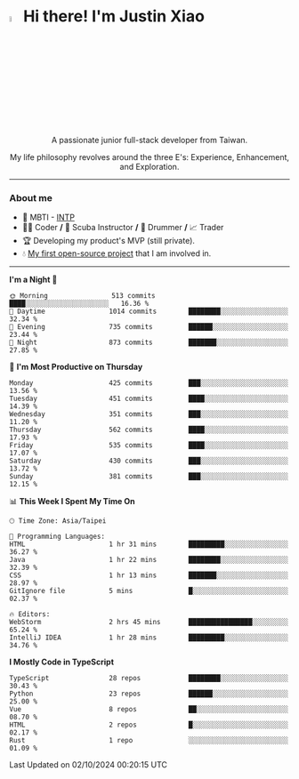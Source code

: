 # <img src="https://media.giphy.com/media/hvRJCLFzcasrR4ia7z/giphy.gif" width="5%">Hi there! I'm Justin Xiao
<p align="center">A passionate junior full-stack developer from Taiwan.  </p>
<p align="center">My life philosophy revolves around the three E's: Experience, Enhancement, and Exploration.</p>

---
### About me
- 👀 MBTI - [INTP](https://www.16personalities.com/intp-personality)
- 👨‍💻 Coder **/** 🤿 Scuba Instructor **/** 🥁 Drummer **/** 📈 Trader
- 🏆 Developing my product's MVP (still private).
- 💧 [My first open-source project](https://github.com/Game-as-a-Service/Game-Lobby-Web) that I am involved in.

---
<!--START_SECTION:waka-->
**I'm a Night 🦉** 

```text
🌞 Morning                513 commits         ████░░░░░░░░░░░░░░░░░░░░░   16.36 % 
🌆 Daytime                1014 commits        ████████░░░░░░░░░░░░░░░░░   32.34 % 
🌃 Evening                735 commits         ██████░░░░░░░░░░░░░░░░░░░   23.44 % 
🌙 Night                  873 commits         ███████░░░░░░░░░░░░░░░░░░   27.85 % 
```
📅 **I'm Most Productive on Thursday** 

```text
Monday                   425 commits         ███░░░░░░░░░░░░░░░░░░░░░░   13.56 % 
Tuesday                  451 commits         ████░░░░░░░░░░░░░░░░░░░░░   14.39 % 
Wednesday                351 commits         ███░░░░░░░░░░░░░░░░░░░░░░   11.20 % 
Thursday                 562 commits         ████░░░░░░░░░░░░░░░░░░░░░   17.93 % 
Friday                   535 commits         ████░░░░░░░░░░░░░░░░░░░░░   17.07 % 
Saturday                 430 commits         ███░░░░░░░░░░░░░░░░░░░░░░   13.72 % 
Sunday                   381 commits         ███░░░░░░░░░░░░░░░░░░░░░░   12.15 % 
```


📊 **This Week I Spent My Time On** 

```text
🕑︎ Time Zone: Asia/Taipei

💬 Programming Languages: 
HTML                     1 hr 31 mins        █████████░░░░░░░░░░░░░░░░   36.27 % 
Java                     1 hr 22 mins        ████████░░░░░░░░░░░░░░░░░   32.39 % 
CSS                      1 hr 13 mins        ███████░░░░░░░░░░░░░░░░░░   28.97 % 
GitIgnore file           5 mins              █░░░░░░░░░░░░░░░░░░░░░░░░   02.37 % 

🔥 Editors: 
WebStorm                 2 hrs 45 mins       ████████████████░░░░░░░░░   65.24 % 
IntelliJ IDEA            1 hr 28 mins        █████████░░░░░░░░░░░░░░░░   34.76 % 
```

**I Mostly Code in TypeScript** 

```text
TypeScript               28 repos            ████████░░░░░░░░░░░░░░░░░   30.43 % 
Python                   23 repos            ██████░░░░░░░░░░░░░░░░░░░   25.00 % 
Vue                      8 repos             ██░░░░░░░░░░░░░░░░░░░░░░░   08.70 % 
HTML                     2 repos             █░░░░░░░░░░░░░░░░░░░░░░░░   02.17 % 
Rust                     1 repo              ░░░░░░░░░░░░░░░░░░░░░░░░░   01.09 % 
```




 Last Updated on 02/10/2024 00:20:15 UTC
<!--END_SECTION:waka-->
